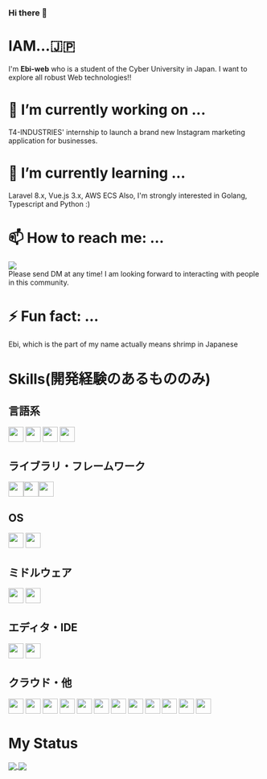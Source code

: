 ### Hi there 👋

# IAM...🇯🇵
I'm **Ebi-web** who is a student of the Cyber University in Japan.
I want to explore all robust Web technologies!! 


# 🔭 I’m currently working on ...

T4-INDUSTRIES' internship to launch a brand new Instagram marketing application for businesses.

# 🌱 I’m currently learning ...

Laravel 8.x, Vue.js 3.x, AWS ECS
Also, I'm strongly interested in Golang, Typescript and Python :)

# 📫 How to reach me: ...
<a href='https://twitter.com/eng_toshiaki'>
<big><img src="https://img.shields.io/badge/contact%20me!-Twitter-blue.svg?logo=twitter&style=popout"></big><br>
  </a>
Please send DM at any time! I am looking forward to interacting with people in this community.

# ⚡ Fun fact: ...

Ebi, which is the part of my name actually means shrimp in Japanese

# Skills(開発経験のあるもののみ)

## 言語系
<p><img src="https://img.shields.io/badge/PHP-ccc.svg?logo=php&amp;style=flat" height="30"> <img src="https://img.shields.io/badge/Javascript-276DC3.svg?logo=javascript&amp;style=flat" height="30"> <img src="https://img.shields.io/badge/-CSS3-1572B6.svg?logo=css3&amp;style=flat" height="30"> <img src="https://img.shields.io/badge/-HTML5-333.svg?logo=html5&amp;style=flat" height="30"></p>

## ライブラリ・フレームワーク
<p><img src="https://img.shields.io/badge/-Laravel-w.svg?logo=laravel&style=plastic" height=30><img src="https://img.shields.io/badge/-Vue.js-gray.svg?logo=vue.js&style=plastic" height=30><img src="https://img.shields.io/badge/-Bootstrap-563D7C.svg?logo=bootstrap&amp;style=flat" height="30"></p>

## OS
<p><img src="https://img.shields.io/badge/-Linux-6C6694.svg?logo=linux&amp;style=flat" height="30"> <img src="https://img.shields.io/badge/-Windows-0078D6.svg?logo=windows&amp;style=flat" height="30"></p>

## ミドルウェア
<p><img src="https://img.shields.io/badge/-Apache-D22128.svg?logo=apache&amp;style=flat" height="30"> <img src="https://img.shields.io/badge/-Mysql-gold.svg?logo=mysql&style=plastic" height=30></p>

## エディタ・IDE
<p><img src="https://img.shields.io/badge/-Visual%20Studio%20Code-007ACC.svg?logo=visual-studio-code&amp;style=flat" height="30"> <img src="https://img.shields.io/badge/PHPStorm-Php-777BB4.svg?logo=phpstorm&style=plastic" height=30></p>

## クラウド・他
<p><img src="https://img.shields.io/badge/-Amazon%20EC2-e76f51.svg?logo=amazon-aws&amp;style=flat" height="30"> 
<img src="https://img.shields.io/badge/-Amazon%20ECS%20Fargate-e76f51.svg?logo=amazon-aws&amp;style=flat" height="30">

  <img src="https://img.shields.io/badge/-Amazon%20CodePipeline-f4a261.svg?logo=amazon-aws&amp;style=flat" height="30">
  <img src="https://img.shields.io/badge/-Amazon%20CodeCommit-f4a261.svg?logo=amazon-aws&amp;style=flat" height="30">
  <img src="https://img.shields.io/badge/-Amazon%20CodeBuild-f4a261.svg?logo=amazon-aws&amp;style=flat" height="30">
  <img src="https://img.shields.io/badge/-Amazon%20CodeDeploy-f4a261.svg?logo=amazon-aws&amp;style=flat" height="30">
  
  <img src="https://img.shields.io/badge/-Amazon%20ALB-e9c46a.svg?logo=amazon-aws&amp;style=flat" height="30">
    <img src="https://img.shields.io/badge/-Amazon%20RDS-2a9d8f.svg?logo=amazon-aws&amp;style=flat" height="30">
        <img src="https://img.shields.io/badge/-Amazon%20Route53-264653.svg?logo=amazon-aws&amp;style=flat" height="30">
    <img src="https://img.shields.io/badge/-Amazon%20ACM-264653.svg?logo=amazon-aws&amp;style=flat" height="30">
<img src="https://img.shields.io/badge/-GitHub-181717.svg?logo=github&amp;style=flat" height="30"> 
  <img src="https://img.shields.io/badge/-Docker-EEE.svg?logo=docker&amp;style=flat" height="30">
</p>

# My Status

<a href='https://github.com/anuraghazra/github-readme-stats'>
  <img align='center' src='https://github-readme-stats.vercel.app/api?username=Ebi-web&count_private=true&show_icons=true&theme=tokyonight'>
 </a>
 <a href='https://github.com/anuraghazra/github-readme-stats'>
  <img align='center' src='https://github-readme-stats.vercel.app/api/top-langs/?username=Ebi-web&layout=compact&theme=tokyonight'>
 </a>
